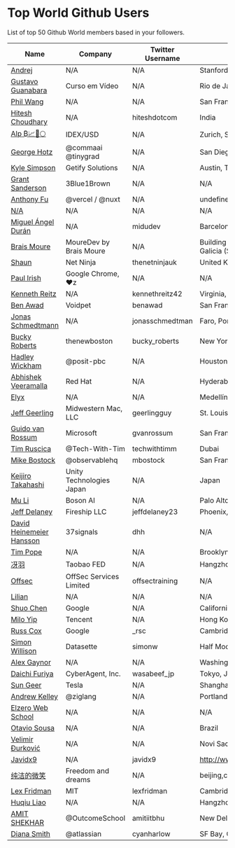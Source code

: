 # Top World Github Users

List of top 50 Github World members based in your followers.

<!-- START TOP USERS -->
| Name | Company | Twitter Username | Location | Repositories |
|------|---------|------------------|----------|--------------|
| [Andrej](https://github.com/karpathy) | N/A | N/A | Stanford | 56 |
| [Gustavo Guanabara](https://github.com/gustavoguanabara) | Curso em Vídeo | N/A | Rio de Janeiro, Brazil | 8 |
| [Phil Wang](https://github.com/lucidrains) | N/A | N/A | San Francisco | 360 |
| [Hitesh Choudhary](https://github.com/hiteshchoudhary) | N/A | hiteshdotcom | India | 113 |
| [Alp ₿📈🚀🌕](https://github.com/IDouble) | IDEX/USD | N/A | Zurich, Switzerland | 61 |
| [George Hotz](https://github.com/geohot) | @commaai @tinygrad  | N/A | San Diego, CA | 95 |
| [Kyle Simpson](https://github.com/getify) | Getify Solutions | N/A | Austin, TX | 73 |
| [Grant Sanderson](https://github.com/3b1b) | 3Blue1Brown | N/A | N/A | 9 |
| [Anthony Fu](https://github.com/antfu) | @vercel / @nuxt | N/A | undefined | 384 |
| [N/A](https://github.com/CodeWithHarry) | N/A | N/A | N/A | 38 |
| [Miguel Ángel Durán](https://github.com/midudev) | N/A | midudev | Barcelona | 205 |
| [Brais Moure](https://github.com/mouredev) | MoureDev by Brais Moure | N/A | Building software with  ♥ from Galicia (Spain) to the world. | 51 |
| [Shaun](https://github.com/iamshaunjp) | Net Ninja | thenetninjauk | United Kingdom | 141 |
| [Paul Irish](https://github.com/paulirish) | Google Chrome, ♥z | N/A | N/A | 366 |
| [Kenneth Reitz](https://github.com/kennethreitz) | N/A | kennethreitz42 | Virginia, USA, Earth, Milky Way. | 74 |
| [Ben Awad](https://github.com/benawad) | Voidpet | benawad | San Francisco, CA | 257 |
| [Jonas Schmedtmann](https://github.com/jonasschmedtmann) | N/A | jonasschmedtman | Faro, Portugal | 7 |
| [Bucky Roberts](https://github.com/buckyroberts) | thenewboston | bucky_roberts | New York, NY | 45 |
| [Hadley Wickham](https://github.com/hadley) | @posit-pbc | N/A | Houston, TX | 342 |
| [Abhishek Veeramalla](https://github.com/iam-veeramalla) | Red Hat | N/A | Hyderabad, India | 72 |
| [Elyx](https://github.com/elyxdev) | N/A | N/A | Medellín, Colombia. | 14 |
| [Jeff Geerling](https://github.com/geerlingguy) | Midwestern Mac, LLC | geerlingguy | St. Louis, MO | 304 |
| [Guido van Rossum](https://github.com/gvanrossum) | Microsoft | gvanrossum | San Francisco Bay Area | 26 |
| [Tim Ruscica](https://github.com/techwithtim) | @Tech-With-Tim  | techwithtimm | Dubai | 209 |
| [Mike Bostock](https://github.com/mbostock) | @observablehq  | mbostock | San Francisco, CA | 87 |
| [Keijiro Takahashi](https://github.com/keijiro) | Unity Technologies Japan | N/A | Japan | 880 |
| [Mu Li](https://github.com/mli) | Boson AI | N/A | Palo Alto, CA | 20 |
| [Jeff Delaney](https://github.com/codediodeio) | Fireship LLC | jeffdelaney23 | Phoenix, AZ | 65 |
| [David Heinemeier Hansson](https://github.com/dhh) | 37signals | dhh | N/A | 4 |
| [Tim Pope](https://github.com/tpope) | N/A | N/A | Brooklyn, NY | 85 |
| [冴羽](https://github.com/mqyqingfeng) | Taobao FED | N/A | Hangzhou, China | 34 |
| [Offsec](https://github.com/offensive-security) | OffSec Services Limited | offsectraining | N/A | 27 |
| [Lilian](https://github.com/lilianweng) | N/A | N/A | N/A | 19 |
| [Shuo Chen](https://github.com/chenshuo) | Google | N/A | California | 54 |
| [Milo Yip](https://github.com/miloyip) | Tencent | N/A | Hong Kong, China | 29 |
| [Russ Cox](https://github.com/rsc) | Google | _rsc | Cambridge, MA | 155 |
| [Simon Willison](https://github.com/simonw) | Datasette | simonw | Half Moon Bay, California | 888 |
| [Alex Gaynor](https://github.com/alex) | N/A | N/A | Washington D.C. | 488 |
| [Daichi Furiya](https://github.com/wasabeef) | CyberAgent, Inc. | wasabeef_jp | Tokyo, Japan | 57 |
| [Sun Geer](https://github.com/sungeer) | Tesla | N/A | Shanghai, China | 7 |
| [Andrew Kelley](https://github.com/andrewrk) | @ziglang  | N/A | Portland, Oregon | 218 |
| [Elzero Web School](https://github.com/ElzeroWebSchool) | N/A | N/A | N/A | 23 |
| [Otavio Sousa](https://github.com/otaviossousa) | N/A | N/A | Brazil | 46 |
| [Velimir Đurković](https://github.com/djvelimir) | N/A | N/A | Novi Sad, Vojvodina, Serbia | 31 |
| [Javidx9](https://github.com/OneLoneCoder) | N/A | javidx9 | http://www.youtube.com/javidx9 | 13 |
| [纯洁的微笑](https://github.com/ityouknow) | Freedom and dreams | N/A | beijing,china | 28 |
| [Lex Fridman](https://github.com/lexfridman) | MIT | lexfridman | Cambridge, MA | 2 |
| [Huqiu Liao](https://github.com/liaohuqiu) | N/A | N/A | Hangzhou | 124 |
| [AMIT SHEKHAR](https://github.com/amitshekhariitbhu) | @OutcomeSchool | amitiitbhu | New Delhi, India | 55 |
| [Diana Smith](https://github.com/cyanharlow) | @atlassian | cyanharlow | SF Bay, CA | 17 |
<!-- END TOP USERS -->

